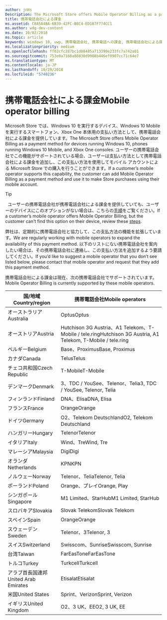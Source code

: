 ```yaml
---
author: jnHs
Description: The Microsoft Store offers Mobile Operator Billing as a payment method for mobile operators who support this capability.
title: 携帯電話会社による課金
ms.assetid: C8A5A4BA-6B39-42FC-B8C4-ED1B7F774CC1
ms.author: wdg-dev-content
ms.date: 10/02/2018
ms.topic: article
keywords: windows 10, uwp, 携帯電話会社, 携帯電話への課金, 携帯電話会社による課金
ms.localizationpriority: medium
ms.openlocfilehash: ff02cfc287bc1d88485a713390e233fc7a742a01
ms.sourcegitcommit: 753e0a7160a88830d9908b446ef0907cc71c64e7
ms.translationtype: MT
ms.contentlocale: ja-JP
ms.lasthandoff: 10/29/2018
ms.locfileid: "5740236"
---
```

# <a name="mobile-operator-billing"></a><span data-ttu-id="7d245-103">携帯電話会社による課金</span><span class="sxs-lookup"><span data-stu-id="7d245-103">Mobile operator billing</span></span>


<span data-ttu-id="7d245-104">Microsoft Store では、Windows 10 を実行するデバイス、Windows 10 Mobile を実行するスマートフォン、Xbox One 本体用の支払い方法として、携帯電話会社による課金を提供しています。</span><span class="sxs-lookup"><span data-stu-id="7d245-104">The Microsoft Store offers Mobile Operator Billing as a payment method for devices running Windows 10, phones running Windows 10 Mobile, and Xbox One consoles.</span></span> <span data-ttu-id="7d245-105">ユーザーの携帯電話会社でこの機能がサポートされている場合、ユーザーは支払い方法として携帯電話会社による課金を追加し、この支払い方法を使用してモバイル アカウントによる Microsoft Store での購入を行うことができます。</span><span class="sxs-lookup"><span data-stu-id="7d245-105">If a customer’s mobile operator supports this capability, the customer can add Mobile Operator Billing as a payment method and use it to make Store purchases using their mobile account.</span></span>

> [!TIP]
>  <span data-ttu-id="7d245-106">ユーザーの携帯電話会社が携帯電話会社による課金を提供していても、ユーザーのデバイスにこのオプションがない場合は、こちらの[手順](http://go.microsoft.com/fwlink/p/?LinkId=523993)をご覧ください。</span><span class="sxs-lookup"><span data-stu-id="7d245-106">If a customer’s mobile operator offers Mobile Operator Billing, but the customer can't find this option on their device, review these [steps](http://go.microsoft.com/fwlink/p/?LinkId=523993).</span></span>

<span data-ttu-id="7d245-107">弊社は、定期的に携帯電話会社と協力して、この支払方法の機能を拡張しています。</span><span class="sxs-lookup"><span data-stu-id="7d245-107">We are regularly working with mobile operators to expand the availability of this payment method.</span></span> <span data-ttu-id="7d245-108">以下のリストにない携帯電話会社を案内したい場合は、その携帯電話会社に連絡し、この支払い方法を追加するよう要請してください。</span><span class="sxs-lookup"><span data-stu-id="7d245-108">If you’d like to suggest a mobile operator that you don’t see listed below, please contact that mobile operator and request that they add this payment method.</span></span>

<span data-ttu-id="7d245-109">携帯電話会社による課金は現在、次の携帯電話会社でサポートされています。</span><span class="sxs-lookup"><span data-stu-id="7d245-109">Mobile Operator Billing is currently supported by these mobile operators.</span></span>

| <span data-ttu-id="7d245-110">国/地域</span><span class="sxs-lookup"><span data-stu-id="7d245-110">Country/region</span></span>  | <span data-ttu-id="7d245-111">携帯電話会社</span><span class="sxs-lookup"><span data-stu-id="7d245-111">Mobile operators</span></span>                 |
|-----------------|----------------------------------|
| <span data-ttu-id="7d245-112">オーストラリア</span><span class="sxs-lookup"><span data-stu-id="7d245-112">Australia</span></span>       | <span data-ttu-id="7d245-113">Optus</span><span class="sxs-lookup"><span data-stu-id="7d245-113">Optus</span></span>                            |
| <span data-ttu-id="7d245-114">オーストリア</span><span class="sxs-lookup"><span data-stu-id="7d245-114">Austria</span></span>         | <span data-ttu-id="7d245-115">Hutchison 3G Austria、A1 Telekom、T-Mobile / tele.ring</span><span class="sxs-lookup"><span data-stu-id="7d245-115">Hutchison 3G Austria, A1 Telekom, T-Mobile / tele.ring</span></span>  |
| <span data-ttu-id="7d245-116">ベルギー</span><span class="sxs-lookup"><span data-stu-id="7d245-116">Belgium</span></span>         | <span data-ttu-id="7d245-117">Base、Proximus</span><span class="sxs-lookup"><span data-stu-id="7d245-117">Base, Proximus</span></span>                   |
| <span data-ttu-id="7d245-118">カナダ</span><span class="sxs-lookup"><span data-stu-id="7d245-118">Canada</span></span>          | <span data-ttu-id="7d245-119">Telus</span><span class="sxs-lookup"><span data-stu-id="7d245-119">Telus</span></span>                            |
| <span data-ttu-id="7d245-120">チェコ共和国</span><span class="sxs-lookup"><span data-stu-id="7d245-120">Czech Republic</span></span>  | <span data-ttu-id="7d245-121">T-Mobile</span><span class="sxs-lookup"><span data-stu-id="7d245-121">T-Mobile</span></span>                         |
| <span data-ttu-id="7d245-122">デンマーク</span><span class="sxs-lookup"><span data-stu-id="7d245-122">Denmark</span></span>         | <span data-ttu-id="7d245-123">3、TDC / YouSee、Telenor、Telia</span><span class="sxs-lookup"><span data-stu-id="7d245-123">3, TDC / YouSee, Telenor, Telia</span></span>  |
| <span data-ttu-id="7d245-124">フィンランド</span><span class="sxs-lookup"><span data-stu-id="7d245-124">Finland</span></span>         | <span data-ttu-id="7d245-125">DNA、Elisa</span><span class="sxs-lookup"><span data-stu-id="7d245-125">DNA, Elisa</span></span>                       |
| <span data-ttu-id="7d245-126">フランス</span><span class="sxs-lookup"><span data-stu-id="7d245-126">France</span></span>          | <span data-ttu-id="7d245-127">Orange</span><span class="sxs-lookup"><span data-stu-id="7d245-127">Orange</span></span>                           |
| <span data-ttu-id="7d245-128">ドイツ</span><span class="sxs-lookup"><span data-stu-id="7d245-128">Germany</span></span>         | <span data-ttu-id="7d245-129">O2、Telekom Deutschland</span><span class="sxs-lookup"><span data-stu-id="7d245-129">O2, Telekom Deutschland</span></span>          |
| <span data-ttu-id="7d245-130">ハンガリー</span><span class="sxs-lookup"><span data-stu-id="7d245-130">Hungary</span></span>         | <span data-ttu-id="7d245-131">Telenor</span><span class="sxs-lookup"><span data-stu-id="7d245-131">Telenor</span></span>                          |
| <span data-ttu-id="7d245-132">イタリア</span><span class="sxs-lookup"><span data-stu-id="7d245-132">Italy</span></span>           | <span data-ttu-id="7d245-133">Wind、Tre</span><span class="sxs-lookup"><span data-stu-id="7d245-133">Wind, Tre</span></span>                        |
| <span data-ttu-id="7d245-134">マレーシア</span><span class="sxs-lookup"><span data-stu-id="7d245-134">Malaysia</span></span>        | <span data-ttu-id="7d245-135">Digi</span><span class="sxs-lookup"><span data-stu-id="7d245-135">Digi</span></span>                             |
| <span data-ttu-id="7d245-136">オランダ</span><span class="sxs-lookup"><span data-stu-id="7d245-136">Netherlands</span></span>     | <span data-ttu-id="7d245-137">KPN</span><span class="sxs-lookup"><span data-stu-id="7d245-137">KPN</span></span>                              |
| <span data-ttu-id="7d245-138">ノルウェー</span><span class="sxs-lookup"><span data-stu-id="7d245-138">Norway</span></span>          | <span data-ttu-id="7d245-139">Telenor、Telia</span><span class="sxs-lookup"><span data-stu-id="7d245-139">Telenor, Telia</span></span>                   |
| <span data-ttu-id="7d245-140">ポーランド</span><span class="sxs-lookup"><span data-stu-id="7d245-140">Poland</span></span>          | <span data-ttu-id="7d245-141">Orange、プレイ</span><span class="sxs-lookup"><span data-stu-id="7d245-141">Orange, Play</span></span>                     |
| <span data-ttu-id="7d245-142">シンガポール</span><span class="sxs-lookup"><span data-stu-id="7d245-142">Singapore</span></span>       | <span data-ttu-id="7d245-143">M1 Limited、StarHub</span><span class="sxs-lookup"><span data-stu-id="7d245-143">M1 Limited, StarHub</span></span>              |
| <span data-ttu-id="7d245-144">スロバキア</span><span class="sxs-lookup"><span data-stu-id="7d245-144">Slovakia</span></span>        | <span data-ttu-id="7d245-145">Slovak Telekom</span><span class="sxs-lookup"><span data-stu-id="7d245-145">Slovak Telekom</span></span>                   |
| <span data-ttu-id="7d245-146">スペイン</span><span class="sxs-lookup"><span data-stu-id="7d245-146">Spain</span></span>           | <span data-ttu-id="7d245-147">Orange</span><span class="sxs-lookup"><span data-stu-id="7d245-147">Orange</span></span>                           |
| <span data-ttu-id="7d245-148">スウェーデン</span><span class="sxs-lookup"><span data-stu-id="7d245-148">Sweden</span></span>          | <span data-ttu-id="7d245-149">Telenor、3</span><span class="sxs-lookup"><span data-stu-id="7d245-149">Telenor, 3</span></span>                       |
| <span data-ttu-id="7d245-150">スイス</span><span class="sxs-lookup"><span data-stu-id="7d245-150">Switzerland</span></span>     | <span data-ttu-id="7d245-151">Swisscom、Sunrise</span><span class="sxs-lookup"><span data-stu-id="7d245-151">Swisscom, Sunrise</span></span>                |
| <span data-ttu-id="7d245-152">台湾</span><span class="sxs-lookup"><span data-stu-id="7d245-152">Taiwan</span></span>          | <span data-ttu-id="7d245-153">FarEasTone</span><span class="sxs-lookup"><span data-stu-id="7d245-153">FarEasTone</span></span>                       |
| <span data-ttu-id="7d245-154">トルコ</span><span class="sxs-lookup"><span data-stu-id="7d245-154">Turkey</span></span>          | <span data-ttu-id="7d245-155">Turkcell</span><span class="sxs-lookup"><span data-stu-id="7d245-155">Turkcell</span></span>                         |
| <span data-ttu-id="7d245-156">アラブ首長国連邦</span><span class="sxs-lookup"><span data-stu-id="7d245-156">United Arab Emirates</span></span> | <span data-ttu-id="7d245-157">Etisalat</span><span class="sxs-lookup"><span data-stu-id="7d245-157">Etisalat</span></span>                    |
| <span data-ttu-id="7d245-158">米国</span><span class="sxs-lookup"><span data-stu-id="7d245-158">United States</span></span>   | <span data-ttu-id="7d245-159">Sprint、Verizon</span><span class="sxs-lookup"><span data-stu-id="7d245-159">Sprint, Verizon</span></span>                  |
| <span data-ttu-id="7d245-160">イギリス</span><span class="sxs-lookup"><span data-stu-id="7d245-160">United Kingdom</span></span>  | <span data-ttu-id="7d245-161">O2、3 UK、EE</span><span class="sxs-lookup"><span data-stu-id="7d245-161">O2, 3 UK, EE</span></span>                     |

 



 


 

 




